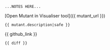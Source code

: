```...NOTES HERE...```

[Open Mutant in Visualiser tool]({{ mutant_url }})

```{{ mutant.description|safe }}```

{{ github_link }}

```diff
{{ diff }}
```